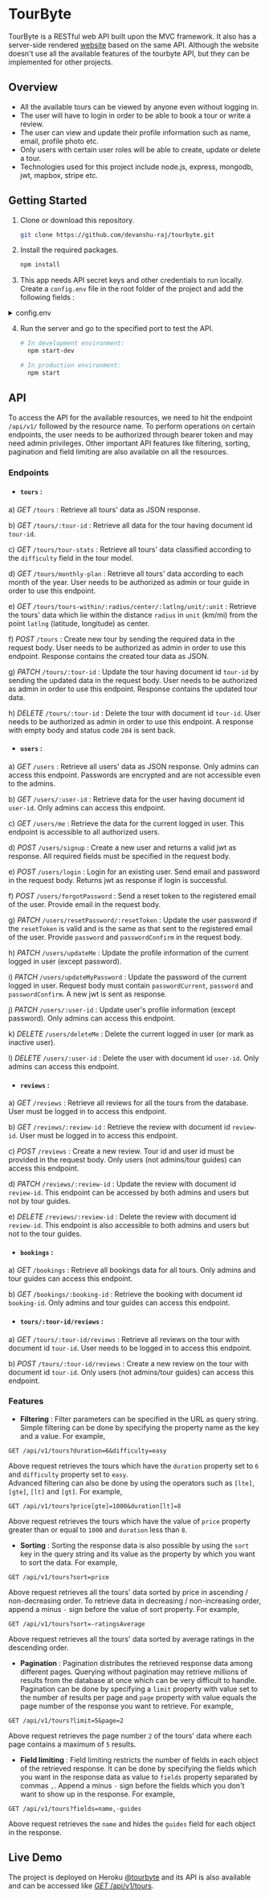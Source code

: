# TourByte

TourByte is a RESTful web API built upon the MVC framework. It also has a server-side rendered [website](http://tourbyte.herokuapp.com) based on the same API. Although the website doesn't use all the available features of the tourbyte API, but they can be implemented for other projects.

## Overview

* All the available tours can be viewed by anyone even without logging in.
* The user will have to login in order to be able to book a tour or write a review.
* The user can view and update their profile information such as name, email, profile photo etc.
* Only users with certain user roles will be able to create, update or delete a tour.
* Technologies used for this project include node.js, express, mongodb, jwt, mapbox, stripe etc.

## Getting Started

1. Clone or download this repository.

   ```sh
   git clone https://github.com/devanshu-raj/tourbyte.git
   ```

2. Install the required packages.

   ```sh
   npm install
   ```

3. This app needs API secret keys and other credentials to run locally. Create a `config.env` file in the root folder of the project and add the following fields :
  <details>
    <summary>config.env</summary>

    ```sh
    NODE_ENV='<environment>'
    PORT='<server-port>'

    # Database keys
    DATABASE='<mongodb-connection-string>'
    DATABASE_PASSWORD='<mongodb-password>'

    # JWT variables
    JWT_SECRET_KEY='<key>'
    JWT_EXPIRES='<token-validity>'
    JWT_COOKIE_EXPIRES='<cookie-validity>'

    # Mailtrap keys (for development)
    EMAIL_FROM='<your-email>'
    EMAIL_USERNAME='<mailtrap-username>'
    EMAIL_PASSWORD='<mailtrap-password>'
    EMAIL_HOST='<mailtrap-host>'
    EMAIL_PORT='<mailtrap-port>'

    # SendInBlue keys (for production)
    SENDINBLUE_USERNAME='<sendinblue-username>'
    SENDINBLUE_PASSWORD='<sendinblue-password>'
    SENDINBLUE_HOST='<sendinblue-host>'
    SENDINBLUE_PORT='<sendinblue-port>'

    # Stripe keys
    STRIPE_SECRET_KEY='<stripe-key>'
    STRIPE_WEBHOOK_SECRET='<webhook-key>'
    ```

  </details>

4. Run the server and go to the specified port to test the API.
   ```sh
   # In development environment:
     npm start-dev

   # In production environment:
     npm start
   ```

## API

To access the API for the available resources, we need to hit the endpoint `/api/v1/` followed by the resource name. To perform operations on certain endpoints, the user needs to be authorized through bearer token and may need admin privileges. Other important API features like filtering, sorting, pagination and field limiting are also available on all the resources.

### Endpoints

* #### `tours` :

 a) _GET_ `/tours` : Retrieve all tours' data as JSON response.

 b) _GET_ `/tours/:tour-id` : Retrieve all data for the tour having document id `tour-id`.

 c) _GET_ `/tours/tour-stats` : Retrieve all tours' data classified according to the `difficulty` field in the tour model.

 d) _GET_ `/tours/monthly-plan` : Retrieve all tours' data according to each month of the year. User needs to be authorized as admin or tour guide in order to use this endpoint.

 e) _GET_ `/tours/tours-within/:radius/center/:latlng/unit/:unit` : Retrieve the tours' data which lie within the distance `radius` in `unit` (km/mi) from the point `latlng` (latitude, longitude) as center.

 f) _POST_ `/tours` : Create new tour by sending the required data in the request body. User needs to be authorized as admin in order to use this endpoint. Response contains the created tour data as JSON.

 g) _PATCH_ `/tours/:tour-id` : Update the tour having document id `tour-id` by sending the updated data in the request body. User needs to be authorized as admin in order to use this endpoint. Response contains the updated tour data.

 h) _DELETE_ `/tours/:tour-id` : Delete the tour with document id `tour-id`. User needs to be authorized as admin in order to use this endpoint. A response with empty body and status code `204` is sent back.

* #### `users` :

 a) _GET_ `/users` : Retrieve all users' data as JSON response. Only admins can access this endpoint. Passwords are encrypted and are not accessible even to the admins.

 b) _GET_ `/users/:user-id` : Retrieve data for the user having document id `user-id`. Only admins can access this endpoint.

 c) _GET_ `/users/me` : Retrieve the data for the current logged in user. This endpoint is accessible to all authorized users.

 d) _POST_ `/users/signup` : Create a new user and returns a valid jwt as response. All required fields must be specified in the request body.

 e) _POST_ `/users/login` : Login for an existing user. Send email and password in the request body. Returns jwt as response if login is successful.

 f) _POST_ `/users/forgotPassword` : Send a reset token to the registered email of the user. Provide email in the request body.

 g) _PATCH_ `/users/resetPassword/:resetToken` : Update the user password if the `resetToken` is valid and is the same as that sent to the registered email of the user. Provide `password` and `passwordConfirm` in the request body.

 h) _PATCH_ `/users/updateMe` : Update the profile information of the current logged in user (except password).

 i) _PATCH_ `/users/updateMyPassword` : Update the password of the current logged in user. Request body must contain `passwordCurrent`, `password` and `passwordConfirm`. A new jwt is sent as response.

 j) _PATCH_ `/users/:user-id` : Update user's profile information (except password). Only admins can access this endpoint.

 k) _DELETE_ `/users/deleteMe` : Delete the current logged in user (or mark as inactive user).

 l) _DELETE_ `/users/:user-id` : Delete the user with document id `user-id`. Only admins can access this endpoint.

* #### `reviews` :

 a) _GET_ `/reviews` : Retrieve all reviews for all the tours from the database. User must be logged in to access this endpoint.

 b) _GET_ `/reviews/:review-id` : Retrieve the review with document id `review-id`. User must be logged in to access this endpoint.

 c) _POST_ `/reviews` : Create a new review. Tour id and user id must be provided in the request body. Only users (not admins/tour guides) can access this endpoint.

 d) _PATCH_ `/reviews/:review-id` : Update the review with document id `review-id`. This endpoint can be accessed by both admins and users but not by tour guides.

 e) _DELETE_ `/reviews/:review-id` : Delete the review with document id `review-id`. This endpoint is also accessible to both admins and users but not to the tour guides.

* #### `bookings` :

 a) _GET_ `/bookings` : Retrieve all bookings data for all tours. Only admins and tour guides can access this endpoint.

 b) _GET_ `/bookings/:booking-id` : Retrieve the booking with document id `booking-id`. Only admins and tour guides can access this endpoint.

* #### `tours/:tour-id/reviews` :

 a) _GET_ `/tours/:tour-id/reviews` : Retrieve all reviews on the tour with document id `tour-id`. User needs to be logged in to access this endpoint.

 b) _POST_ `/tours/:tour-id/reviews` : Create a new review on the tour with document id `tour-id`. Only users (not admins/tour guides) can access this endpoint.

### Features

 * **Filtering** : Filter parameters can be specified in the URL as query string. Simple filtering can be done by specifying the property name as the key and a value. For example,
 ```
 GET /api/v1/tours?duration=6&difficulty=easy
 ```
 Above request retrieves the tours which have the `duration` property set to `6` and `difficulty` property set to `easy`.<br>
 Advanced  filtering can also be done by using the operators such as `[lte]`, `[gte]`, `[lt]` and `[gt]`. For example,
 ```
 GET /api/v1/tours?price[gte]=1000&duration[lt]=8
 ```
 Above request retrieves the tours which have the value of `price` property greater than or equal to `1000` and `duration` less than `8`.

 * **Sorting** : Sorting the response data is also possible by using the `sort` key in the query string and its value as the property by which you want to sort the data. For example,
 ```
 GET /api/v1/tours?sort=price
 ```
Above request retrieves all the tours' data sorted by price in ascending / non-decreasing order. To retrieve data in decreasing / non-increasing order, append a minus `-` sign before the value of sort property. For example,
```
GET /api/v1/tours?sort=-ratingsAverage
```
Above request retrieves all the tours' data sorted by average ratings in the descending order.

* **Pagination** : Pagination distributes the retrieved response data among different pages. Querying without pagination may retrieve millions of results from the database at once which can be very difficult to handle.<br>Pagination can be done by specifying a `limit` property with value set to the number of results per page and `page` property with value equals the page number of the response you want to retrieve. For example,
```
GET /api/v1/tours?limit=5&page=2
```
Above request retrieves the page number `2` of the tours' data where each page contains a maximum of `5` results.

* **Field limiting** : Field limiting restricts the number of fields in each object of the retrieved response. It can be done by specifying the fields which you want in the response data as value to `fields` property separated by commas `,`. Append a minus `-` sign before the fields which you don't want to show up in the response. For example,
```
GET /api/v1/tours?fields=name,-guides
```
Above request retrieves the `name` and hides the `guides` field for each object in the response.

## Live Demo
The project is deployed on Heroku [@tourbyte](http://tourbyte.herokuapp.com/) and its API is also available and can be accessed like [_GET_ /api/v1/tours](http://tourbyte.herokuapp.com/api/v1/tours).
